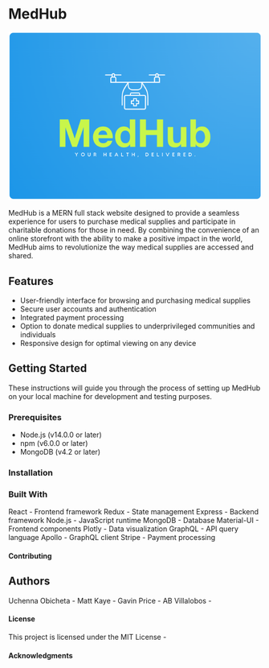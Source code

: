# MedHub
![MedHub company logo](./assets/MedHub.png)

MedHub is a MERN full stack website designed to provide a seamless experience for users to purchase medical supplies and participate in charitable donations for those in need. By combining the convenience of an online storefront with the ability to make a positive impact in the world, MedHub aims to revolutionize the way medical supplies are accessed and shared.

## Features
- User-friendly interface for browsing and purchasing medical supplies
- Secure user accounts and authentication
- Integrated payment processing
- Option to donate medical supplies to underprivileged communities and individuals
- Responsive design for optimal viewing on any device

## Getting Started
These instructions will guide you through the process of setting up MedHub on your local machine for development and testing purposes.

### Prerequisites
- Node.js (v14.0.0 or later)
- npm (v6.0.0 or later)
- MongoDB (v4.2 or later)

### Installation


### Built With
React - Frontend framework
Redux - State management
Express - Backend framework
Node.js - JavaScript runtime
MongoDB - Database
Material-UI - Frontend components
Plotly - Data visualization
GraphQL - API query language
Apollo - GraphQL client
Stripe - Payment processing

#### Contributing


## Authors
Uchenna Obicheta - 
Matt Kaye - 
Gavin Price - 
AB Villalobos -

#### License
This project is licensed under the MIT License -

#### Acknowledgments

